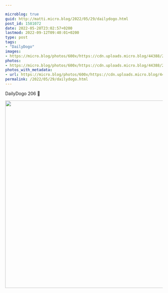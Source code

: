 ```yaml
---

microblog: true
guid: http://matti.micro.blog/2022/05/29/dailydogo.html
post_id: 1581072
date: 2022-05-28T23:02:57+0200
lastmod: 2022-09-12T09:40:01+0200
type: post
tags:
- "DailyDogo"
images:
- https://micro.blog/photos/600x/https://cdn.uploads.micro.blog/44388/2022/fb930cb616.jpg
photos:
- https://micro.blog/photos/600x/https://cdn.uploads.micro.blog/44388/2022/fb930cb616.jpg
photos_with_metadata:
- url: https://micro.blog/photos/600x/https://cdn.uploads.micro.blog/44388/2022/fb930cb616.jpg
permalink: /2022/05/29/dailydogo.html
---
```

DailyDogo 206 🐶

<img src="/media/uploads/2022/fb930cb616.jpg" width="600" height="600" alt="" />
